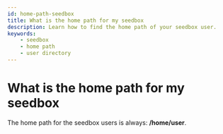 ```yaml
---
id: home-path-seedbox
title: What is the home path for my seedbox
description: Learn how to find the home path of your seedbox user.
keywords:
    - seedbox
    - home path
    - user directory
---
```

# What is the home path for my seedbox

The home path for the seedbox users is always: **/home/user**.
